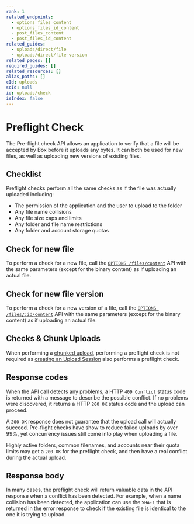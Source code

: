 ```yaml
---
rank: 1
related_endpoints:
  - options_files_content
  - options_files_id_content
  - post_files_content
  - post_files_id_content
related_guides:
  - uploads/direct/file
  - uploads/direct/file-version
related_pages: []
required_guides: []
related_resources: []
alias_paths: []
cId: uploads
scId: null
id: uploads/check
isIndex: false
---
```

<!-- alex disable failed -->

# Preflight Check

The Pre-flight check API allows an application to verify that a file will be accepted by Box before it uploads any bytes. It can both be used for new files, as well as uploading new versions of existing files.

## Checklist

Preflight checks perform all the same checks as if the file was actually uploaded including:

* The permission of the application and the user to upload to the folder
* Any file name collisions
* Any file size caps and limits
* Any folder and file name restrictions
* Any folder and account storage quotas

## Check for new file

To perform a check for a new file, call the [`OPTIONS /files/content`](e://options_files_content) API with the same parameters (except for the binary content) as if uploading an actual file.

<Samples id="options_files_content">

</Samples>

## Check for new file version

To perform a check for a new version of a file, call the [`OPTIONS /files/:id/content`](e://options_files_content) API with the same parameters (except for the binary content) as if uploading an actual file.

<Samples id="options_files_id_content">

</Samples>

## Checks & Chunk Uploads

When performing a [chunked upload][chunked], performing a preflight check is not required as [creating an Upload Session][chunkedsession] also performs a preflight check.

## Response codes

When the API call detects any problems, a HTTP `409 Conflict` status code is returned with a message to describe the possible conflict. If no problems were discovered, it returns a HTTP `200 OK` status code and the upload can proceed.

A `200 OK` response does not guarantee that the upload call will actually succeed. Pre-flight checks have show to reduce failed uploads by over 99%, yet concurrency issues still come into play when uploading a file.

Highly active folders, common filenames, and accounts near their quota limits may get a `200 OK` for the preflight check, and then have a real conflict during the actual upload.

## Response body

In many cases, the preflight check will return valuable data in the API response when a conflict has been detected. For example, when a name collision has been detected, the application can use the `SHA-1` that is returned in the error response to check if the existing file is identical to the one it is trying to upload.

[chunked]: g://uploads/chunked

[chunkedsession]: g://uploads/chunked/create-session
